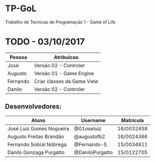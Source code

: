 # TP-GoL
Trabalho de Tecnicas de Programação 1 - Game of Life

# TODO - 03/10/2017
Pessoa	|	Atribuicao
--------|-------------
José	|	Versão 02 - Controler
Augusto	|	Versão 01 - Game Engine
Fernando|	Criar classes da Game View
Danilo	|	Versão 02 - Controler

## Desenvolvedores:
Aluno | Username | Matrícula
------|----------|-----------
José Luiz Gomes Nogueira | @01oseluiz | 16/0032458
Augusto Freitas Brandão | @augustofb2 | 16/0024366
Fernando Sobral Nóbrega | @Fernando-S | 15/0034911
Danilo Gonzaga Purgatto | @DaniloPurgatto | 15/0122705
